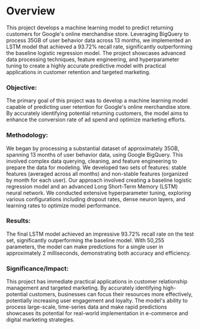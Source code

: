 # Overview
This project develops a machine learning model to predict returning customers for Google's online merchandise store. Leveraging BigQuery to process 35GB of user behavior data across 13 months, we implemented an LSTM model that achieved a 93.72% recall rate, significantly outperforming the baseline logistic regression model. The project showcases advanced data processing techniques, feature engineering, and hyperparameter tuning to create a highly accurate predictive model with practical applications in customer retention and targeted marketing.


### Objective:
The primary goal of this project was to develop a machine learning model capable of predicting user retention for Google's online merchandise store. By accurately identifying potential returning customers, the model aims to enhance the conversion rate of ad spend and optimize marketing efforts.

### Methodology:
We began by processing a substantial dataset of approximately 35GB, spanning 13 months of user behavior data, using Google BigQuery. This involved complex data querying, cleaning, and feature engineering to prepare the data for modeling. We developed two sets of features: stable features (averaged across all months) and non-stable features (organized by month for each user).
Our approach involved creating a baseline logistic regression model and an advanced Long Short-Term Memory (LSTM) neural network. We conducted extensive hyperparameter tuning, exploring various configurations including dropout rates, dense neuron layers, and learning rates to optimize model performance.

### Results:
The final LSTM model achieved an impressive 93.72% recall rate on the test set, significantly outperforming the baseline model. With 50,255 parameters, the model can make predictions for a single user in approximately 2 milliseconds, demonstrating both accuracy and efficiency.

### Significance/Impact:
This project has immediate practical applications in customer relationship management and targeted marketing. By accurately identifying high-potential customers, businesses can focus their resources more effectively, potentially increasing user engagement and loyalty. The model's ability to process large-scale, time-series data and make rapid predictions showcases its potential for real-world implementation in e-commerce and digital marketing strategies.
